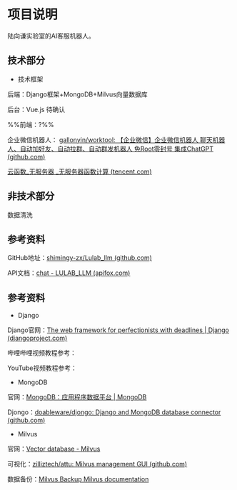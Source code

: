 # 项目说明

陆向谦实验室的AI客服机器人。

## 技术部分

- 技术框架

后端：Django框架+MongoDB+Milvus向量数据库

后台：Vue.js  待确认

%%前端：?%%

企业微信机器人：
[gallonyin/worktool: 【企业微信】企业微信机器人 聊天机器人、自动加好友、自动拉群、自动群发机器人 免Root零封号 集成ChatGPT (github.com)](https://github.com/gallonyin/worktool)

[云函数_无服务器 _无服务器函数计算 (tencent.com)](https://cloud.tencent.com/product/scf)

## 非技术部分

数据清洗



## 参考资料

GitHub地址：[shimingy-zx/Lulab_llm (github.com)](https://github.com/shimingy-zx/Lulab_llm)

API文档：[chat - LULAB_LLM (apifox.com)](https://apifox.com/apidoc/shared-335af27c-da34-4948-80e9-9da3acbacce4)

## 参考资料

- Django

Django官网：[The web framework for perfectionists with deadlines | Django (djangoproject.com)](https://www.djangoproject.com/)

哔哩哔哩视频教程参考：

YouTube视频教程参考：

- MongoDB

官网：[MongoDB：应用程序数据平台 | MongoDB](https://www.mongodb.com/zh-cn)

Djongo：[doableware/djongo: Django and MongoDB database connector (github.com)](https://github.com/doableware/djongo)


- Milvus

官网：[Vector database - Milvus](https://milvus.io/)

可视化：[zilliztech/attu: Milvus management GUI (github.com)](https://github.com/zilliztech/attu)

数据备份：[Milvus Backup Milvus documentation](https://milvus.io/docs/milvus_backup_overview.md)


